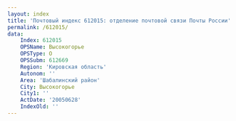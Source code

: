 ```yaml
---
layout: index
title: 'Почтовый индекс 612015: отделение почтовой связи Почты России'
permalink: /612015/
data:
    Index: 612015
    OPSName: Высокогорье
    OPSType: О
    OPSSubm: 612669
    Region: 'Кировская область'
    Autonom: ''
    Area: 'Шабалинский район'
    City: Высокогорье
    City1: ''
    ActDate: '20050628'
    IndexOld: ''
---
```

